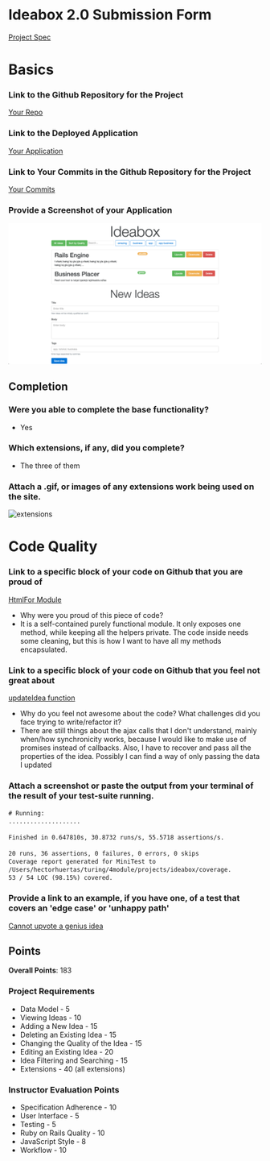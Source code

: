 # Ideabox 2.0 Submission Form
[Project Spec](https://github.com/turingschool/curriculum/blob/master/source/projects/revenge_of_idea_box.markdown)

# Basics

### Link to the Github Repository for the Project
[Your Repo](https://github.com/hectorhuertas/ideabox)

### Link to the Deployed Application
[Your Application](https://ideabox-hector.herokuapp.com/)

### Link to Your Commits in the Github Repository for the Project
[Your Commits](https://github.com/hectorhuertas/ideabox/commits/master)

### Provide a Screenshot of your Application
![spacejam](images/hector_ideabox.png)

## Completion

### Were you able to complete the base functionality?
* Yes

### Which extensions, if any, did you complete?
* The three of them

### Attach a .gif, or images of any extensions work being used on the site.

![extensions](http://g.recordit.co/81wehfBtDF.gif)

# Code Quality

### Link to a specific block of your code on Github that you are proud of

[HtmlFor Module](https://github.com/hectorhuertas/ideabox/blob/d76760e48b129ed15e6dd0892f33cde0469ab735/app/assets/javascripts/HtmlFor.js#L1)
* Why were you proud of this piece of code?
* It is a self-contained purely functional module. It only exposes one method, while keeping all the helpers private. The code inside needs some cleaning, but this is how I want to have all my methods encapsulated.

### Link to a specific block of your code on Github that you feel not great about

[updateIdea function](https://github.com/hectorhuertas/ideabox/blob/d76760e48b129ed15e6dd0892f33cde0469ab735/app/assets/javascripts/main.js#L158-L170)
* Why do you feel not awesome about the code? What challenges did you face trying to write/refactor it?
* There are still things about the ajax calls that I don't understand, mainly when/how synchronicity works, because I would like to make use of promises instead of callbacks. Also, I have to recover and pass all the properties of the idea. Possibly I can find a way of only passing the data I updated

### Attach a screenshot or paste the output from your terminal of the result of your test-suite running.
```
# Running:
....................

Finished in 0.647810s, 30.8732 runs/s, 55.5718 assertions/s.

20 runs, 36 assertions, 0 failures, 0 errors, 0 skips
Coverage report generated for MiniTest to /Users/hectorhuertas/turing/4module/projects/ideabox/coverage.
53 / 54 LOC (98.15%) covered.
```
### Provide a link to an example, if you have one, of a test that covers an 'edge case' or 'unhappy path'
[Cannot upvote a genius idea](https://github.com/hectorhuertas/ideabox/blob/d76760e48b129ed15e6dd0892f33cde0469ab735/test/models/idea_test.rb#L26)

## Points

**Overall Points**: 183

### Project Requirements

* Data Model - 5
* Viewing Ideas - 10
* Adding a New Idea - 15
* Deleting an Existing Idea - 15
* Changing the Quality of the Idea - 15
* Editing an Existing Idea - 20
* Idea Filtering and Searching - 15
* Extensions - 40 (all extensions)

### Instructor Evaluation Points

* Specification Adherence - 10
* User Interface - 5
* Testing - 5
* Ruby on Rails Quality - 10
* JavaScript Style - 8
* Workflow - 10
